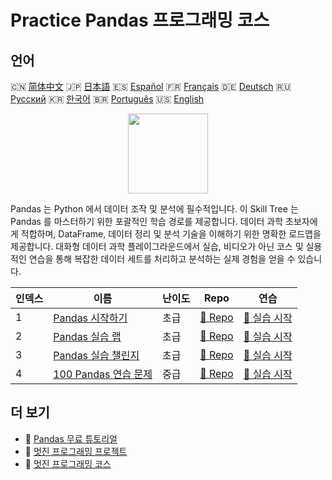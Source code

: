 # Practice Pandas 프로그래밍 코스

## 언어

🇨🇳 [简体中文](README_zh.md) 🇯🇵 [日本語](README_ja.md) 🇪🇸 [Español](README_es.md) 🇫🇷 [Français](README_fr.md) 🇩🇪 [Deutsch](README_de.md) 🇷🇺 [Русский](README_ru.md) 🇰🇷 [한국어](README_ko.md) 🇧🇷 [Português](README_pt.md) 🇺🇸 [English](README.md) 

<div align="center">
<img width="128px" src="https://file.labex.io/path/qhqKKAjZr3K5.png">
</div>

Pandas 는 Python 에서 데이터 조작 및 분석에 필수적입니다. 이 Skill Tree 는 Pandas 를 마스터하기 위한 포괄적인 학습 경로를 제공합니다. 데이터 과학 초보자에게 적합하며, DataFrame, 데이터 정리 및 분석 기술을 이해하기 위한 명확한 로드맵을 제공합니다. 대화형 데이터 과학 플레이그라운드에서 실습, 비디오가 아닌 코스 및 실용적인 연습을 통해 복잡한 데이터 세트를 처리하고 분석하는 실제 경험을 얻을 수 있습니다.

|   인덱스 | 이름                                                                         | 난이도   | Repo                                                                | 연습                                                                   |
|----------|------------------------------------------------------------------------------|----------|---------------------------------------------------------------------|------------------------------------------------------------------------|
|        1 | [Pandas 시작하기](https://labex.io/ko/courses/quick-start-with-pandas)       | 초급     | [🔗 Repo](https://github.com/labex-labs/quick-start-with-pandas)    | [🚀 실습 시작](https://labex.io/ko/courses/quick-start-with-pandas)    |
|        2 | [Pandas 실습 랩](https://labex.io/ko/courses/pandas-practice-labs)           | 초급     | [🔗 Repo](https://github.com/labex-labs/pandas-practice-labs)       | [🚀 실습 시작](https://labex.io/ko/courses/pandas-practice-labs)       |
|        3 | [Pandas 실습 챌린지](https://labex.io/ko/courses/pandas-practice-challenges) | 초급     | [🔗 Repo](https://github.com/labex-labs/pandas-practice-challenges) | [🚀 실습 시작](https://labex.io/ko/courses/pandas-practice-challenges) |
|        4 | [100 Pandas 연습 문제](https://labex.io/ko/courses/100-pandas-exercises)     | 중급     | [🔗 Repo](https://github.com/labex-labs/100-pandas-exercises)       | [🚀 실습 시작](https://labex.io/ko/courses/100-pandas-exercises)       |

## 더 보기

- 🔗 [Pandas 무료 튜토리얼](https://github.com/labex-labs/pandas-free-tutorials)
- 🔗 [멋진 프로그래밍 프로젝트](https://github.com/labex-labs/awesome-programming-projects)
- 🔗 [멋진 프로그래밍 코스](https://github.com/labex-labs/awesome-programming-courses)


